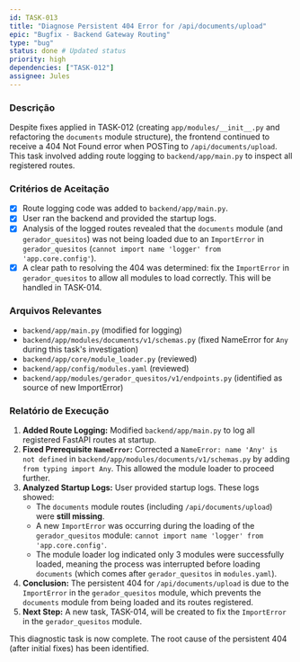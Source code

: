 ```yaml
---
id: TASK-013
title: "Diagnose Persistent 404 Error for /api/documents/upload"
epic: "Bugfix - Backend Gateway Routing"
type: "bug"
status: done # Updated status
priority: high
dependencies: ["TASK-012"]
assignee: Jules
---
```


### Descrição

Despite fixes applied in TASK-012 (creating `app/modules/__init__.py` and refactoring the `documents` module structure), the frontend continued to receive a 404 Not Found error when POSTing to `/api/documents/upload`. This task involved adding route logging to `backend/app/main.py` to inspect all registered routes.

### Critérios de Aceitação

- [x] Route logging code was added to `backend/app/main.py`.
- [x] User ran the backend and provided the startup logs.
- [x] Analysis of the logged routes revealed that the `documents` module (and `gerador_quesitos`) was not being loaded due to an `ImportError` in `gerador_quesitos` (`cannot import name 'logger' from 'app.core.config'`).
- [x] A clear path to resolving the 404 was determined: fix the `ImportError` in `gerador_quesitos` to allow all modules to load correctly. This will be handled in TASK-014.

### Arquivos Relevantes

* `backend/app/main.py` (modified for logging)
* `backend/app/modules/documents/v1/schemas.py` (fixed NameError for `Any` during this task's investigation)
* `backend/app/core/module_loader.py` (reviewed)
* `backend/app/config/modules.yaml` (reviewed)
* `backend/app/modules/gerador_quesitos/v1/endpoints.py` (identified as source of new ImportError)

### Relatório de Execução

1.  **Added Route Logging:** Modified `backend/app/main.py` to log all registered FastAPI routes at startup.
2.  **Fixed Prerequisite `NameError`:** Corrected a `NameError: name 'Any' is not defined` in `backend/app/modules/documents/v1/schemas.py` by adding `from typing import Any`. This allowed the module loader to proceed further.
3.  **Analyzed Startup Logs:** User provided startup logs. These logs showed:
    *   The `documents` module routes (including `/api/documents/upload`) were **still missing**.
    *   A new `ImportError` was occurring during the loading of the `gerador_quesitos` module: `cannot import name 'logger' from 'app.core.config'`.
    *   The module loader log indicated only 3 modules were successfully loaded, meaning the process was interrupted before loading `documents` (which comes after `gerador_quesitos` in `modules.yaml`).
4.  **Conclusion:** The persistent 404 for `/api/documents/upload` is due to the `ImportError` in the `gerador_quesitos` module, which prevents the `documents` module from being loaded and its routes registered.
5.  **Next Step:** A new task, TASK-014, will be created to fix the `ImportError` in the `gerador_quesitos` module.

This diagnostic task is now complete. The root cause of the persistent 404 (after initial fixes) has been identified.
